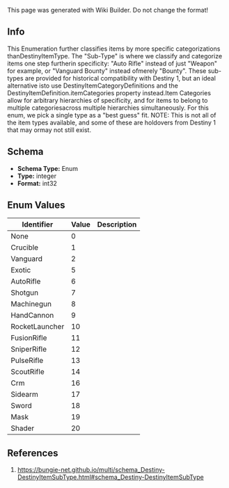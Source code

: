 <span class="wiki-builder">This page was generated with Wiki Builder. Do not change the format!</span>

## Info
This Enumeration further classifies items by more specific categorizations thanDestinyItemType.  The &quot;Sub-Type&quot; is where we classify and categorize items one step furtherin specificity: &quot;Auto Rifle&quot; instead of just &quot;Weapon&quot; for example, or &quot;Vanguard Bounty&quot; instead ofmerely &quot;Bounty&quot;. These sub-types are provided for historical compatibility with Destiny 1, but an ideal alternative isto use DestinyItemCategoryDefinitions and the DestinyItemDefinition.itemCategories property instead.Item Categories allow for arbitrary hierarchies of specificity, and for items to belong to multiple categoriesacross multiple hierarchies simultaneously.  For this enum, we pick a single type as a &quot;best guess&quot; fit. NOTE: This is not all of the item types available, and some of these are holdovers from Destiny 1 that may ormay not still exist.

## Schema
* **Schema Type:** Enum
* **Type:** integer
* **Format:** int32

## Enum Values
Identifier | Value | Description
---------- | ----- | -----------
None | 0 | 
Crucible | 1 | 
Vanguard | 2 | 
Exotic | 5 | 
AutoRifle | 6 | 
Shotgun | 7 | 
Machinegun | 8 | 
HandCannon | 9 | 
RocketLauncher | 10 | 
FusionRifle | 11 | 
SniperRifle | 12 | 
PulseRifle | 13 | 
ScoutRifle | 14 | 
Crm | 16 | 
Sidearm | 17 | 
Sword | 18 | 
Mask | 19 | 
Shader | 20 | 

## References
1. https://bungie-net.github.io/multi/schema_Destiny-DestinyItemSubType.html#schema_Destiny-DestinyItemSubType
